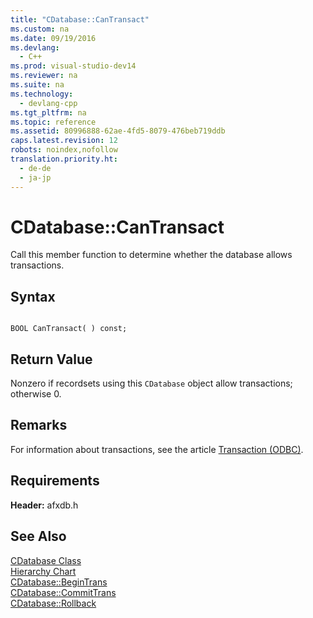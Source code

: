 ```yaml
---
title: "CDatabase::CanTransact"
ms.custom: na
ms.date: 09/19/2016
ms.devlang: 
  - C++
ms.prod: visual-studio-dev14
ms.reviewer: na
ms.suite: na
ms.technology: 
  - devlang-cpp
ms.tgt_pltfrm: na
ms.topic: reference
ms.assetid: 80996888-62ae-4fd5-8079-476beb719ddb
caps.latest.revision: 12
robots: noindex,nofollow
translation.priority.ht: 
  - de-de
  - ja-jp
---
```

# CDatabase::CanTransact
Call this member function to determine whether the database allows transactions.  
  
## Syntax  
  
```  
  
BOOL CanTransact( ) const;  
```  
  
## Return Value  
 Nonzero if recordsets using this `CDatabase` object allow transactions; otherwise 0.  
  
## Remarks  
 For information about transactions, see the article [Transaction (ODBC)](../vs140/Transaction--ODBC-.md).  
  
## Requirements  
 **Header:** afxdb.h  
  
## See Also  
 [CDatabase Class](../vs140/CDatabase-Class.md)   
 [Hierarchy Chart](../vs140/Hierarchy-Chart.md)   
 [CDatabase::BeginTrans](../vs140/CDatabase--BeginTrans.md)   
 [CDatabase::CommitTrans](../vs140/CDatabase--CommitTrans.md)   
 [CDatabase::Rollback](../vs140/CDatabase--Rollback.md)